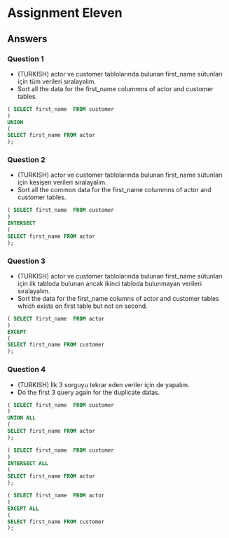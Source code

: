 # Assignment Eleven

## Answers

### Question 1

- (TURKISH) actor ve customer tablolarında bulunan first_name sütunları için tüm verileri sıralayalım.
- Sort all the data for the first_name colummns of actor and customer tables.

```sql
( SELECT first_name  FROM customer
)
UNION
(
SELECT first_name FROM actor
);
```

### Question 2

- (TURKISH) actor ve customer tablolarında bulunan first_name sütunları için kesişen verileri sıralayalım.
- Sort all the common data for the first_name colummns of actor and customer tables.

```sql
( SELECT first_name  FROM customer
)
INTERSECT
(
SELECT first_name FROM actor
);
```

### Question 3

- (TURKISH) actor ve customer tablolarında bulunan first_name sütunları için ilk tabloda bulunan ancak ikinci tabloda bulunmayan verileri sıralayalım.
- Sort the data for the first_name columns of actor and customer tables which exists on first table but not on second.

```sql
( SELECT first_name  FROM actor
)
EXCEPT
(
SELECT first_name FROM customer
);
```

### Question 4

- (TURKISH) İlk 3 sorguyu tekrar eden veriler için de yapalım.
- Do the first 3 query again for the duplicate datas.

```sql
( SELECT first_name  FROM customer
)
UNION ALL
(
SELECT first_name FROM actor
);
```

```sql
( SELECT first_name  FROM customer
)
INTERSECT ALL
(
SELECT first_name FROM actor
);
```

```sql
( SELECT first_name  FROM actor
)
EXCEPT ALL
(
SELECT first_name FROM customer
);
```
